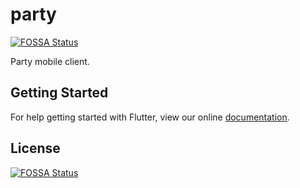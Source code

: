 # party
[![FOSSA Status](https://app.fossa.io/api/projects/git%2Bgithub.com%2Fchances%2Fparty-mobile.svg?type=shield)](https://app.fossa.io/projects/git%2Bgithub.com%2Fchances%2Fparty-mobile?ref=badge_shield)


Party mobile client.

## Getting Started

For help getting started with Flutter, view our online
[documentation](http://flutter.io/).


## License
[![FOSSA Status](https://app.fossa.io/api/projects/git%2Bgithub.com%2Fchances%2Fparty-mobile.svg?type=large)](https://app.fossa.io/projects/git%2Bgithub.com%2Fchances%2Fparty-mobile?ref=badge_large)